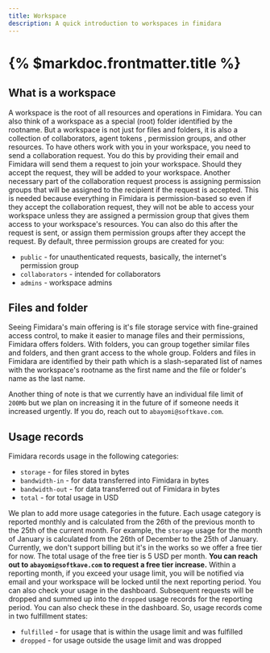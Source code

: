 ```yaml
---
title: Workspace
description: A quick introduction to workspaces in fimidara
---
```


# {% $markdoc.frontmatter.title %}

## What is a workspace

A workspace is the root of all resources and operations in Fimidara. You can also think of a workspace as a special (root) folder identified by the rootname. But a workspace is not just for files and folders, it is also a collection of collaborators, agent tokens , permission groups, and other resources. To have others work with you in your workspace, you need to send a collaboration request. You do this by providing their email and Fimidara will send them a request to join your workspace. Should they accept the request, they will be added to your workspace. Another necessary part of the collaboration request process is assigning permission groups that will be assigned to the recipient if the request is accepted. This is needed because everything in Fimidara is permission-based so even if they accept the collaboration request, they will not be able to access your workspace unless they are assigned a permission group that gives them access to your workspace's resources. You can also do this after the request is sent, or assign them permission groups after they accept the request. By default, three permission groups are created for you:

- `public` - for unauthenticated requests, basically, the internet's permission group
- `collaborators` - intended for collaborators
- `admins` - workspace admins

## Files and folder

Seeing Fimidara's main offering is it's file storage service with fine-grained access control, to make it easier to manage files and their permissions, Fimidara offers folders. With folders, you can group together similar files and folders, and then grant access to the whole group. Folders and files in Fimidara are identified by their path which is a slash-separated list of names with the workspace's rootname as the first name and the file or folder's name as the last name.

Another thing of note is that we currently have an individual file limit of `200Mb` but we plan on increasing it in the future of if someone needs it increased urgently. If you do, reach out to `abayomi@softkave.com`.

## Usage records

Fimidara records usage in the following categories:

- `storage` - for files stored in bytes
- `bandwidth-in` - for data transferred into Fimidara in bytes
- `bandwidth-out` - for data transferred out of Fimidara in bytes
- `total` - for total usage in USD

We plan to add more usage categories in the future. Each usage category is reported monthly and is calculated from the 26th of the previous month to the 25th of the current month. For example, the `storage` usage for the month of January is calculated from the 26th of December to the 25th of January. Currently, we don't support billing but it's in the works so we offer a free tier for now. The total usage of the free tier is 5 USD per month. **You can reach out to `abayomi@softkave.com` to request a free tier increase.** Within a reporting month, if you exceed your usage limit, you will be notified via email and your workspace will be locked until the next reporting period. You can also check your usage in the dashboard. Subsequent requests will be dropped and summed up into the `dropped` usage records for the reporting period. You can also check these in the dashboard. So, usage records come in two fulfillment states:

- `fulfilled` - for usage that is within the usage limit and was fulfilled
- `dropped` - for usage outside the usage limit and was dropped
